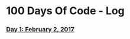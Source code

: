 # 100 Days Of Code - Log

### [Day 1: February 2, 2017](https://thedepository.wordpress.com/2017/02/07/29/)

